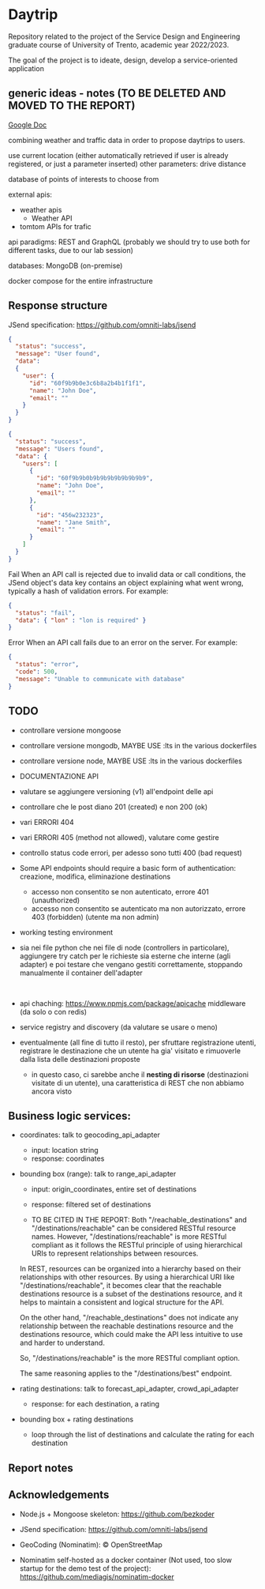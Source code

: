 # Daytrip
Repository related to the project of the Service Design and Engineering graduate course of University of Trento, academic year 2022/2023.

The goal of the project is to ideate, design, develop a service-oriented application


## generic ideas - notes (TO BE DELETED AND MOVED TO THE REPORT)

[Google Doc](https://docs.google.com/document/d/1lDv2JqqlVAuygN2xbacw2XYzxtcyGfdxOXr0agXboIM/edit)

combining weather and traffic data in order to propose daytrips to users.

use current location (either automatically retrieved if user is already registered, or just a parameter inserted)
other parameters:  drive distance

database of points of interests to choose from


external apis: 
+ weather apis
  - Weather API
+ tomtom APIs for trafic



api paradigms: REST and GraphQL (probably we should try to use both for different tasks, due to our lab session)

databases: MongoDB (on-premise)


docker compose for the entire infrastructure


## Response structure
JSend specification: https://github.com/omniti-labs/jsend

```json
{
  "status": "success",
  "message": "User found",
  "data": 
  {
    "user": {
      "id": "60f9b9b0e3c6b8a2b4b1f1f1",
      "name": "John Doe",
      "email": "" 
    }
  }
}
```
  
```json
{
  "status": "success",
  "message": "Users found",
  "data": {
    "users": [
      {
        "id": "60f9b9b0b9b9b9b9b9b9b9b9",
        "name": "John Doe",
        "email": ""
      },
      {
        "id": "456w232323",
        "name": "Jane Smith",
        "email": ""
      }
    ]
  }
}

```
Fail
When an API call is rejected due to invalid data or call conditions, the JSend object's data key contains an object explaining what went wrong, typically a hash of validation errors. For example:

```json
{
  "status": "fail",
  "data": { "lon" : "lon is required" }
}
```

Error
When an API call fails due to an error on the server. For example:

```json
{
  "status": "error",
  "code": 500,
  "message": "Unable to communicate with database"
}
```

## TODO


+ controllare versione mongoose
+ controllare versione mongodb, MAYBE USE :lts in the various dockerfiles
+ controllare versione node, MAYBE USE :lts in the various dockerfiles
+ DOCUMENTAZIONE API
+ valutare se aggiungere versioning (v1) all'endpoint delle api
+ controllare che le post diano 201 (created) e non 200 (ok) 
+ vari ERRORI 404
+ vari ERRORI 405 (method not allowed), valutare come gestire
+ controllo status code errori, per adesso sono tutti 400 (bad request)

+ Some API endpoints should require a basic form of authentication: creazione, modifica, eliminazione destinations
  - accesso non consentito se non autenticato, errore 401 (unauthorized)
  - accesso non consentito se autenticato ma non autorizzato, errore 403 (forbidden) (utente ma non admin) 
+ working testing environment
+ sia nei file python che nei file di node (controllers in particolare), aggiungere try catch per le richieste sia esterne che interne (agli adapter) e poi testare che vengano gestiti correttamente, stoppando manualmente il container dell'adapter

<br>

+ api chaching: https://www.npmjs.com/package/apicache middleware (da solo o con redis)

+ service registry and discovery (da valutare se usare o meno)

+ eventualmente (all fine di tutto il resto), per sfruttare registrazione utenti, registrare le destinazione che un utente ha gia' visitato e rimuoverle dalla lista delle destinazioni proposte
  - in questo caso, ci sarebbe anche il **nesting di risorse** (destinazioni visitate di un utente), una caratteristica di REST che non abbiamo ancora visto


## Business logic services:

+ coordinates: talk to geocoding_api_adapter
  - input: location string 
  - response: coordinates

+ bounding box (range): talk to range_api_adapter
  - input: origin_coordinates, entire set of destinations
  - response: filtered set of destinations

  - TO BE CITED IN THE REPORT: Both "/reachable_destinations" and "/destinations/reachable" can be considered RESTful resource names. However, "/destinations/reachable" is more RESTful compliant as it follows the RESTful principle of using hierarchical URIs to represent relationships between resources.

  In REST, resources can be organized into a hierarchy based on their relationships with other resources. By using a hierarchical URI like "/destinations/reachable", it becomes clear that the reachable destinations resource is a subset of the destinations resource, and it helps to maintain a consistent and logical structure for the API.

  On the other hand, "/reachable_destinations" does not indicate any relationship between the reachable destinations resource and the destinations resource, which could make the API less intuitive to use and harder to understand.

  So, "/destinations/reachable" is the more RESTful compliant option.

  The same reasoning applies to the "/destinations/best" endpoint.


+ rating destinations: talk to forecast_api_adapter, crowd_api_adapter
  - response: for each destination, a rating

+ bounding box + rating destinations
  - loop through the list of destinations and calculate the rating for each destination




## Report notes








## Acknowledgements

+ Node.js + Mongoose skeleton: https://github.com/bezkoder

+ JSend specification: https://github.com/omniti-labs/jsend

+ GeoCoding (Nominatim): © OpenStreetMap

+ Nominatim self-hosted as a docker container (Not used, too slow startup for the demo test of the project): https://github.com/mediagis/nominatim-docker
